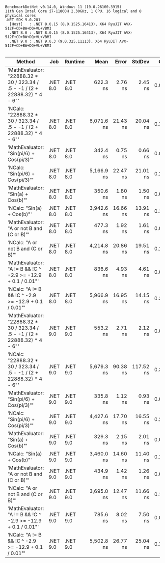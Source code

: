 ```

BenchmarkDotNet v0.14.0, Windows 11 (10.0.26100.3915)
11th Gen Intel Core i7-11800H 2.30GHz, 1 CPU, 16 logical and 8 physical cores
.NET SDK 9.0.201
  [Host]   : .NET 8.0.15 (8.0.1525.16413), X64 RyuJIT AVX-512F+CD+BW+DQ+VL+VBMI
  .NET 8.0 : .NET 8.0.15 (8.0.1525.16413), X64 RyuJIT AVX-512F+CD+BW+DQ+VL+VBMI
  .NET 9.0 : .NET 9.0.3 (9.0.325.11113), X64 RyuJIT AVX-512F+CD+BW+DQ+VL+VBMI


```
| Method                                                                       | Job      | Runtime  | Mean       | Error    | StdDev    | Gen0   | Allocated |
|----------------------------------------------------------------------------- |--------- |--------- |-----------:|---------:|----------:|-------:|----------:|
| &#39;MathEvaluator: &quot;22888.32 * 30 / 323.34 / .5 - -1 / (2 + 22888.32) * 4 - 6&quot;&#39; | .NET 8.0 | .NET 8.0 |   622.3 ns |  2.76 ns |   2.45 ns | 0.0076 |      96 B |
| &#39;NCalc: &quot;22888.32 * 30 / 323.34 / .5 - -1 / (2 + 22888.32) * 4 - 6&quot;&#39;         | .NET 8.0 | .NET 8.0 | 6,071.6 ns | 21.43 ns |  20.04 ns | 0.3510 |    4496 B |
| &#39;MathEvaluator: &quot;Sin(pi/6) + Cos(pi/3)&quot;&#39;                                     | .NET 8.0 | .NET 8.0 |   342.4 ns |  0.75 ns |   0.66 ns | 0.0076 |      96 B |
| &#39;NCalc: &quot;Sin(pi/6) + Cos(pi/3)&quot;&#39;                                             | .NET 8.0 | .NET 8.0 | 5,166.9 ns | 22.47 ns |  21.01 ns | 0.2823 |    3616 B |
| &#39;MathEvaluator: &quot;Sin(a) + Cos(b)&quot;&#39;                                           | .NET 8.0 | .NET 8.0 |   350.6 ns |  1.80 ns |   1.50 ns | 0.0572 |     720 B |
| &#39;NCalc: &quot;Sin(a) + Cos(b)&quot;&#39;                                                   | .NET 8.0 | .NET 8.0 | 3,942.6 ns | 16.66 ns |  13.91 ns | 0.1984 |    2520 B |
| &#39;MathEvaluator: &quot;A or not B and (C or B)&quot;&#39;                                   | .NET 8.0 | .NET 8.0 |   477.3 ns |  1.92 ns |   1.61 ns | 0.0696 |     880 B |
| &#39;NCalc: &quot;A or not B and (C or B)&quot;&#39;                                           | .NET 8.0 | .NET 8.0 | 4,214.8 ns | 20.86 ns |  19.51 ns | 0.1678 |    2192 B |
| &#39;MathEvaluator: &quot;A != B &amp;&amp; !C ^ -2.9 &gt;= -12.9 + 0.1 / 0.01&quot;&#39;                 | .NET 8.0 | .NET 8.0 |   836.6 ns |  4.93 ns |   4.61 ns | 0.0696 |     880 B |
| &#39;NCalc: &quot;A != B &amp;&amp; !C ^ -2.9 &gt;= -12.9 + 0.1 / 0.01&quot;&#39;                         | .NET 8.0 | .NET 8.0 | 5,966.9 ns | 16.95 ns |  14.15 ns | 0.3738 |    4728 B |
| &#39;MathEvaluator: &quot;22888.32 * 30 / 323.34 / .5 - -1 / (2 + 22888.32) * 4 - 6&quot;&#39; | .NET 9.0 | .NET 9.0 |   553.2 ns |  2.71 ns |   2.12 ns | 0.0076 |      96 B |
| &#39;NCalc: &quot;22888.32 * 30 / 323.34 / .5 - -1 / (2 + 22888.32) * 4 - 6&quot;&#39;         | .NET 9.0 | .NET 9.0 | 5,679.3 ns | 90.38 ns | 117.52 ns | 0.3510 |    4496 B |
| &#39;MathEvaluator: &quot;Sin(pi/6) + Cos(pi/3)&quot;&#39;                                     | .NET 9.0 | .NET 9.0 |   335.8 ns |  1.12 ns |   0.93 ns | 0.0076 |      96 B |
| &#39;NCalc: &quot;Sin(pi/6) + Cos(pi/3)&quot;&#39;                                             | .NET 9.0 | .NET 9.0 | 4,427.6 ns | 17.70 ns |  16.55 ns | 0.2823 |    3616 B |
| &#39;MathEvaluator: &quot;Sin(a) + Cos(b)&quot;&#39;                                           | .NET 9.0 | .NET 9.0 |   329.3 ns |  2.15 ns |   2.01 ns | 0.0572 |     720 B |
| &#39;NCalc: &quot;Sin(a) + Cos(b)&quot;&#39;                                                   | .NET 9.0 | .NET 9.0 | 3,460.0 ns | 14.60 ns |  11.40 ns | 0.1984 |    2520 B |
| &#39;MathEvaluator: &quot;A or not B and (C or B)&quot;&#39;                                   | .NET 9.0 | .NET 9.0 |   434.9 ns |  1.42 ns |   1.26 ns | 0.0701 |     880 B |
| &#39;NCalc: &quot;A or not B and (C or B)&quot;&#39;                                           | .NET 9.0 | .NET 9.0 | 3,695.0 ns | 12.47 ns |  11.66 ns | 0.1678 |    2192 B |
| &#39;MathEvaluator: &quot;A != B &amp;&amp; !C ^ -2.9 &gt;= -12.9 + 0.1 / 0.01&quot;&#39;                 | .NET 9.0 | .NET 9.0 |   785.6 ns |  8.02 ns |   7.50 ns | 0.0696 |     880 B |
| &#39;NCalc: &quot;A != B &amp;&amp; !C ^ -2.9 &gt;= -12.9 + 0.1 / 0.01&quot;&#39;                         | .NET 9.0 | .NET 9.0 | 5,502.8 ns | 26.77 ns |  25.04 ns | 0.3738 |    4728 B |
